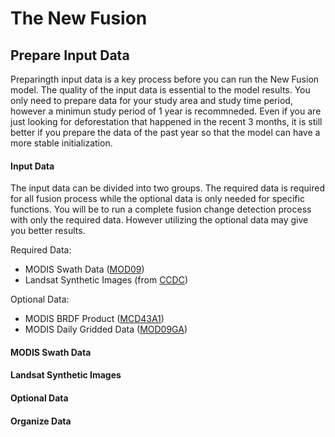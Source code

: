 # The New Fusion
## Prepare Input Data
Preparingth input data is a key process before you can run the New Fusion model. The quality of the input data is essential to the model results. You only need to prepare data for your study area and study time period, however a minimun study period of 1 year is recommneded. Even if you are just looking for deforestation that happened in the recent 3 months, it is still better if you prepare the data of the past year so that the model can have a more stable initialization.  

#### Input Data
The input data can be divided into two groups. The required data is required for all fusion process while the optional data is only needed for specific functions. You will be to run a complete fusion change detection process with only the required data. However utilizing the optional data may give you better results.  

Required Data:  
- MODIS Swath Data ([MOD09](http://modis-sr.ltdri.org/guide/MOD09_UserGuide_v1_3.pdf))
- Landsat Synthetic Images (from [CCDC](http://www.sciencedirect.com/science/article/pii/S0034425714000248))

Optional Data:  
- MODIS BRDF Product ([MCD43A1](https://lpdaac.usgs.gov/dataset_discovery/modis/modis_products_table/mcd43a1))
- MODIS Daily Gridded Data ([MOD09GA](https://lpdaac.usgs.gov/dataset_discovery/modis/modis_products_table/mod09ga))

#### MODIS Swath Data


#### Landsat Synthetic Images


#### Optional Data


#### Organize Data



